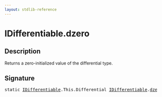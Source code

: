 ```yaml
---
layout: stdlib-reference
---
```


# IDifferentiable\.dzero

## Description

Returns a zero-initialized value of the differential type.




## Signature 

<pre>
<span class='code_keyword'>static</span> <a href="../interfaces/idifferentiable-01/index.html" class="code_type">IDifferentiable</a>.<span class="code_keyword">This</span>.Differential <a href="../interfaces/idifferentiable-01/index.html" class="code_type">IDifferentiable</a>.<a href="dzero.html">dzero</a>();

</pre>

